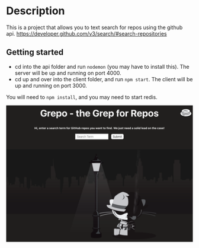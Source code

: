 # Description

This is a project that allows you to text search for repos using the github api. https://developer.github.com/v3/search/#search-repositories

## Getting started

* cd into the api folder and run `nodemon` (you may have to install this). The server will be up and running on port 4000.
* cd up and over into the client folder, and run `npm start`. The client will be up and running on port 3000.

You will need to `npm install`, and you may need to start redis.

![Screenshot](/screenshot-grepo.png)
